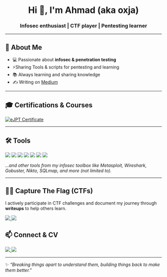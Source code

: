 <h1 align="center">Hi 👋, I'm Ahmad (aka <b>oxja</b>)</h1>
<h3 align="center">Infosec enthusiast | CTF player | Pentesting learner</h3>

---

## 🚀 About Me
- 💻 Passionate about **infosec & penetration testing**  
- ⚡Sharing Tools & scripts for pentesting and learning
- 📚 Always learning and sharing knowledge 
- ✍️ Writing on [Medium](https://medium.com/@oxja)

---

## 🎓 Certifications & Courses

<p align="left">
  <a href="https://certs.ine.com/fdc1ad0e-91ff-4b99-9c8e-644f866c2ecd#acc.oqmzyaxt" target="_blank">
    <img src="https://img.shields.io/badge/eJPT-Orange?style=for-the-badge&logo=ine&logoColor=white&color=000000" alt="eJPT Certificate"/>
  </a>
</p>

---

## 🛠️ Tools
<p align="left">
  <img src="https://img.shields.io/badge/Python-3670A0?style=for-the-badge&logo=python&logoColor=ffdd54"/>
  <img src="https://img.shields.io/badge/Bash-121011?style=for-the-badge&logo=gnu-bash&logoColor=white"/>
  <img src="https://img.shields.io/badge/Linux-black?style=for-the-badge&logo=linux&logoColor=white"/>
  <img src="https://img.shields.io/badge/Nessus-00A3E0?style=for-the-badge&logo=tenable&logoColor=white"/>
  <img src="https://img.shields.io/badge/Nmap-00457C?style=for-the-badge&logo=Wireshark&logoColor=white"/>
  <img src="https://img.shields.io/badge/Rustscan-DEA584?style=for-the-badge&logo=rust&logoColor=black"/>
  <img src="https://img.shields.io/badge/Burp%20Suite-FB542B?style=for-the-badge&logo=burpsuite&logoColor=white"/>
</p>

*...and other tools from my infosec toolbox like Metasploit, Wireshark, Gobuster, Nikto, SQLmap, and more (not limited to).*

---

## 🏴‍☠️ Capture The Flag (CTFs)
I actively participate in CTF challenges and document my journey through **writeups** to help others learn.  

<p align="left">
  <a href="https://tryhackme.com/p/oxja" target="_blank">
    <img src="https://img.shields.io/badge/TryHackMe-212C42?style=for-the-badge&logo=tryhackme&logoColor=white"/>
  </a>
  <a href="https://app.hackthebox.com/profile/1674989" target="_blank">
    <img src="https://img.shields.io/badge/HackTheBox-9FEF00?style=for-the-badge&logo=hackthebox&logoColor=black"/>
  </a>
</p>

## 📫 Connect & CV
<p align="left">
  <a href="https://linkedin.com/in/ahmad-qawaqneh-05a519202" target="_blank">
    <img src="https://img.shields.io/badge/LinkedIn-0A66C2?style=for-the-badge&logo=linkedin&logoColor=white"/>
  </a>
 <a href="https://github.com/oxja/oxja/raw/main/CV.pdf" target="_blank">
    <img src="https://img.shields.io/badge/View%20CV-FF5722?style=for-the-badge&logo=adobeacrobatreader&logoColor=white"/>
  </a>
</p>

---

✨ *“Breaking things apart to understand them, building things back to make them better.”*

